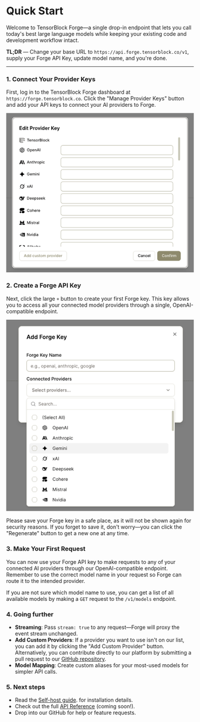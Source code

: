 # Quick Start

Welcome to TensorBlock Forge—a single drop-in endpoint that lets you call today's best large language models while keeping your existing code and development workflow intact.

**TL;DR** — Change your base URL to `https://api.forge.tensorblock.co/v1`, supply your Forge API Key,  update model name, and you're done.

---

### 1. Connect Your Provider Keys

First, log in to the TensorBlock Forge dashboard at `https://forge.tensorblock.co`. Click the "Manage Provider Keys" button and add your API keys to connect your AI providers to Forge.

![Provider Keys List](assets/api-docs/assets/provider_list.png)

### 2. Create a Forge API Key

Next, click the large `+` button to create your first Forge key. This key allows you to access all your connected model providers through a single, OpenAI-compatible endpoint.

![Forge Key Generation](assets/api-docs/assets/forge_key_genertation.png)

Please save your Forge key in a safe place, as it will not be shown again for security reasons. If you forget to save it, don't worry—you can click the "Regenerate" button to get a new one at any time.

### 3. Make Your First Request

You can now use your Forge API key to make requests to any of your connected AI providers through our OpenAI-compatible endpoint. Remember to use the correct model name in your request so Forge can route it to the intended provider.

If you are not sure which model name to use, you can get a list of all available models by making a `GET` request to the `/v1/models` endpoint.

### 4. Going further

-   **Streaming**: Pass `stream: true` to any request—Forge will proxy the event stream unchanged.
-   **Add Custom Providers**: If a provider you want to use isn't on our list, you can add it by clicking the "Add Custom Provider" button. Alternatively, you can contribute directly to our platform by submitting a pull request to our [GitHub repository](https://github.com/tensorblock/forge).
-   **Model Mapping**: Create custom aliases for your most-used models for simpler API calls.

### 5. Next steps

-   Read the [Self-host guide](./api-docs/self-hosting). for installation details.
-   Check out the full [API Reference](./api-docs) (coming soon!).
-   Drop into our GitHub for help or feature requests.
